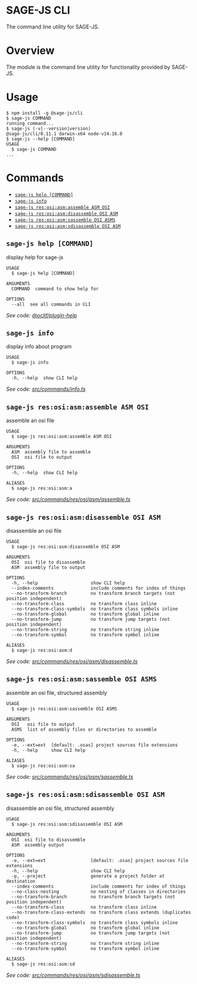 # SAGE-JS CLI

The command line utility for SAGE-JS.


# Overview

The module is the command line utility for functionality provided by SAGE-JS.


# Usage
<!-- usage -->
```sh-session
$ npm install -g @sage-js/cli
$ sage-js COMMAND
running command...
$ sage-js (-v|--version|version)
@sage-js/cli/0.11.1 darwin-x64 node-v14.16.0
$ sage-js --help [COMMAND]
USAGE
  $ sage-js COMMAND
...
```
<!-- usagestop -->


# Commands
<!-- commands -->
* [`sage-js help [COMMAND]`](#sage-js-help-command)
* [`sage-js info`](#sage-js-info)
* [`sage-js res:osi:asm:assemble ASM OSI`](#sage-js-resosiasmassemble-asm-osi)
* [`sage-js res:osi:asm:disassemble OSI ASM`](#sage-js-resosiasmdisassemble-osi-asm)
* [`sage-js res:osi:asm:sassemble OSI ASMS`](#sage-js-resosiasmsassemble-osi-asms)
* [`sage-js res:osi:asm:sdisassemble OSI ASM`](#sage-js-resosiasmsdisassemble-osi-asm)

## `sage-js help [COMMAND]`

display help for sage-js

```
USAGE
  $ sage-js help [COMMAND]

ARGUMENTS
  COMMAND  command to show help for

OPTIONS
  --all  see all commands in CLI
```

_See code: [@oclif/plugin-help](https://github.com/oclif/plugin-help/blob/v3.2.2/src/commands/help.ts)_

## `sage-js info`

display info about program

```
USAGE
  $ sage-js info

OPTIONS
  -h, --help  show CLI help
```

_See code: [src/commands/info.ts](https://github.com/TheLegendOfMataNui/sage-js/blob/v0.11.1/src/commands/info.ts)_

## `sage-js res:osi:asm:assemble ASM OSI`

assemble an osi file

```
USAGE
  $ sage-js res:osi:asm:assemble ASM OSI

ARGUMENTS
  ASM  assembly file to assemble
  OSI  osi file to output

OPTIONS
  -h, --help  show CLI help

ALIASES
  $ sage-js res:osi:asm:a
```

_See code: [src/commands/res/osi/asm/assemble.ts](https://github.com/TheLegendOfMataNui/sage-js/blob/v0.11.1/src/commands/res/osi/asm/assemble.ts)_

## `sage-js res:osi:asm:disassemble OSI ASM`

disassemble an osi file

```
USAGE
  $ sage-js res:osi:asm:disassemble OSI ASM

ARGUMENTS
  OSI  osi file to disassemble
  ASM  assembly file to output

OPTIONS
  -h, --help                    show CLI help
  --index-comments              include comments for index of things
  --no-transform-branch         no transform branch targets (not position independent)
  --no-transform-class          no transform class inline
  --no-transform-class-symbols  no transform class symbols inline
  --no-transform-global         no transform global inline
  --no-transform-jump           no transform jump targets (not position independent)
  --no-transform-string         no transform string inline
  --no-transform-symbol         no transform symbol inline

ALIASES
  $ sage-js res:osi:asm:d
```

_See code: [src/commands/res/osi/asm/disassemble.ts](https://github.com/TheLegendOfMataNui/sage-js/blob/v0.11.1/src/commands/res/osi/asm/disassemble.ts)_

## `sage-js res:osi:asm:sassemble OSI ASMS`

assemble an osi file, structured assembly

```
USAGE
  $ sage-js res:osi:asm:sassemble OSI ASMS

ARGUMENTS
  OSI   osi file to output
  ASMS  list of assembly files or directories to assemble

OPTIONS
  -e, --ext=ext  [default: .osas] project sources file extensions
  -h, --help     show CLI help

ALIASES
  $ sage-js res:osi:asm:sa
```

_See code: [src/commands/res/osi/asm/sassemble.ts](https://github.com/TheLegendOfMataNui/sage-js/blob/v0.11.1/src/commands/res/osi/asm/sassemble.ts)_

## `sage-js res:osi:asm:sdisassemble OSI ASM`

disassemble an osi file, structured assembly

```
USAGE
  $ sage-js res:osi:asm:sdisassemble OSI ASM

ARGUMENTS
  OSI  osi file to disassemble
  ASM  assembly output

OPTIONS
  -e, --ext=ext                 [default: .osas] project sources file extensions
  -h, --help                    show CLI help
  -p, --project                 generate a project folder at destination
  --index-comments              include comments for index of things
  --no-class-nesting            no nesting of classes in directories
  --no-transform-branch         no transform branch targets (not position independent)
  --no-transform-class          no transform class inline
  --no-transform-class-extends  no transform class extends (duplicates code)
  --no-transform-class-symbols  no transform class symbols inline
  --no-transform-global         no transform global inline
  --no-transform-jump           no transform jump targets (not position independent)
  --no-transform-string         no transform string inline
  --no-transform-symbol         no transform symbol inline

ALIASES
  $ sage-js res:osi:asm:sd
```

_See code: [src/commands/res/osi/asm/sdisassemble.ts](https://github.com/TheLegendOfMataNui/sage-js/blob/v0.11.1/src/commands/res/osi/asm/sdisassemble.ts)_
<!-- commandsstop -->
